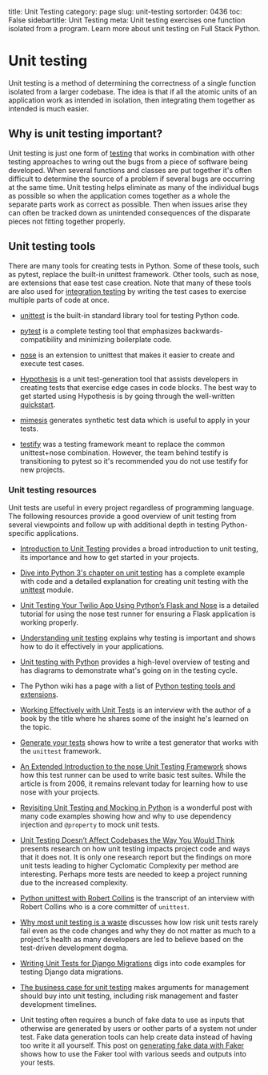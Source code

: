 title: Unit Testing
category: page
slug: unit-testing
sortorder: 0436
toc: False
sidebartitle: Unit Testing
meta: Unit testing exercises one function isolated from a program. Learn more about unit testing on Full Stack Python.


# Unit testing
Unit testing is a method of determining the correctness of a single function 
isolated from a larger codebase. The idea is that if all the atomic units
of an application work as intended in isolation, then integrating them 
together as intended is much easier.


## Why is unit testing important?
Unit testing is just one form of [testing](/testing.html) that works in
combination with other testing approaches to wring out the bugs from a
piece of software being developed. When several functions and classes are
put together it's often difficult to determine the source of a problem if
several bugs are occurring at the same time. Unit testing helps eliminate
as many of the individual bugs as possible so when the application comes
together as a whole the separate parts work as correct as possible. Then
when issues arise they can often be tracked down as unintended consequences
of the disparate pieces not fitting together properly.


## Unit testing tools
There are many tools for creating tests in Python. Some of these tools, such
as pytest, replace the built-in unittest framework. Other tools, such as
nose, are extensions that ease test case creation. Note that many of these
tools are also used for [integration testing](/integration-testing.html)
by writing the test cases to exercise multiple parts of code at once.

* [unittest](https://docs.python.org/3/library/unittest.html)
  is the built-in standard library tool for testing Python code.

* [pytest](http://pytest.org/latest/) is a complete testing tool that
  emphasizes backwards-compatibility and minimizing boilerplate code.

* [nose](https://nose.readthedocs.org/en/latest/) is an extension to
  unittest that makes it easier to create and execute test cases.

* [Hypothesis](http://hypothesis.readthedocs.io/en/latest/index.html) is a 
  unit test-generation tool that assists developers in creating tests that
  exercise edge cases in code blocks. The best way to get started using 
  Hypothesis is by going through the well-written
  [quickstart](http://hypothesis.readthedocs.io/en/latest/quickstart.html).

* [mimesis](https://github.com/lk-geimfari/mimesis) generates synthetic test 
  data which is useful to apply in your tests.

* [testify](https://github.com/Yelp/Testify/) was a testing framework
  meant to replace the common unittest+nose combination. However, the team
  behind testify is transitioning to pytest so it's recommended you do
  not use testify for new projects.


### Unit testing resources
Unit tests are useful in every project regardless of programming language.
The following resources provide a good overview of unit testing from
several viewpoints and follow up with additional depth in testing 
Python-specific applications.

* [Introduction to Unit Testing](https://qunitjs.com/intro/)
  provides a broad introduction to unit testing, its importance and
  how to get started in your projects.

* [Dive into Python 3's chapter on unit testing](http://www.diveintopython3.net/unit-testing.html)
  has a complete example with code and a detailed explanation for creating
  unit testing with the 
  [unittest](https://docs.python.org/3/library/unittest.html) module.

* [Unit Testing Your Twilio App Using Python’s Flask and Nose](https://www.twilio.com/blog/2014/03/unit-testing-your-twilio-app-using-pythons-flask-and-nose.html)
  is a detailed tutorial for using the nose test runner for ensuring a
  Flask application is working properly.

* [Understanding unit testing](https://jeffknupp.com/blog/2013/12/09/improve-your-python-understanding-unit-testing/)
  explains why testing is important and shows how to do it effectively in
  your applications.

* [Unit testing with Python](http://www.drdobbs.com/testing/unit-testing-with-python/240165163)
  provides a high-level overview of testing and has diagrams to demonstrate
  what's going on in the testing cycle.

* The Python wiki has a page with a list of 
  [Python testing tools and extensions](https://wiki.python.org/moin/PythonTestingToolsTaxonomy).

* [Working Effectively with Unit Tests](http://blog.fogcreek.com/working-effectively-with-unit-tests-interview-with-jay-fields/)
  is an interview with the author of a book by the title where he shares
  some of the insight he's learned on the topic.

* [Generate your tests](http://blog.kevinastone.com/generate-your-tests.html)
  shows how to write a test generator that works with the `unittest` 
  framework.

* [An Extended Introduction to the nose Unit Testing Framework](http://ivory.idyll.org/articles/nose-intro.html)
  shows how this test runner can be used to write basic test suites.
  While the article is from 2006, it remains relevant today for learning
  how to use nose with your projects.

* [Revisiting Unit Testing and Mocking in Python](https://blog.fugue.co/2017-07-18-revisiting-unit-testing-and-mocking-in-python.html)
  is a wonderful post with many code examples showing how and
  why to use dependency injection and `@property` to mock unit
  tests.

* [Unit Testing Doesn’t Affect Codebases the Way You Would Think](https://blog.ndepend.com/unit-testing-affect-codebases/)
  presents research on how unit testing impacts project code and
  ways that it does not. It is only one research report but the findings
  on more unit tests leading to higher Cyclomatic Complexity per method
  are interesting. Perhaps more tests are needed to keep a project
  running due to the increased complexity.

* [Python unittest with Robert Collins](http://pythontesting.net/transcripts/19-python-unittest-robert-collins-2/)
  is the transcript of an interview with Robert Collins who is a core
  committer of `unittest`.

* [Why most unit testing is a waste](https://rbcs-us.com/documents/Why-Most-Unit-Testing-is-Waste.pdf)
  discusses how low risk unit tests rarely fail even as the code
  changes and why they do not matter as much to a project's health as
  many developers are led to believe based on the test-driven development
  dogma.

* [Writing Unit Tests for Django Migrations](https://www.caktusgroup.com/blog/2016/02/02/writing-unit-tests-django-migrations/)
  digs into code examples for testing Django data migrations.

* [The business case for unit testing](https://www.typemock.com/business-case-unit-testing/)
  makes arguments for management should buy into unit testing,
  including risk management and faster development timelines. 

* Unit testing often requires a bunch of fake data to use as inputs that
  otherwise are generated by users or oother parts of a system not
  under test. Fake data generation tools can help create data instead
  of having too write it all yourself. This post on 
  [generating fake data with Faker](https://semaphoreci.com/community/tutorials/generating-fake-data-for-python-unit-tests-with-faker)
  shows how to use the Faker tool with various seeds and outputs into
  your tests.

